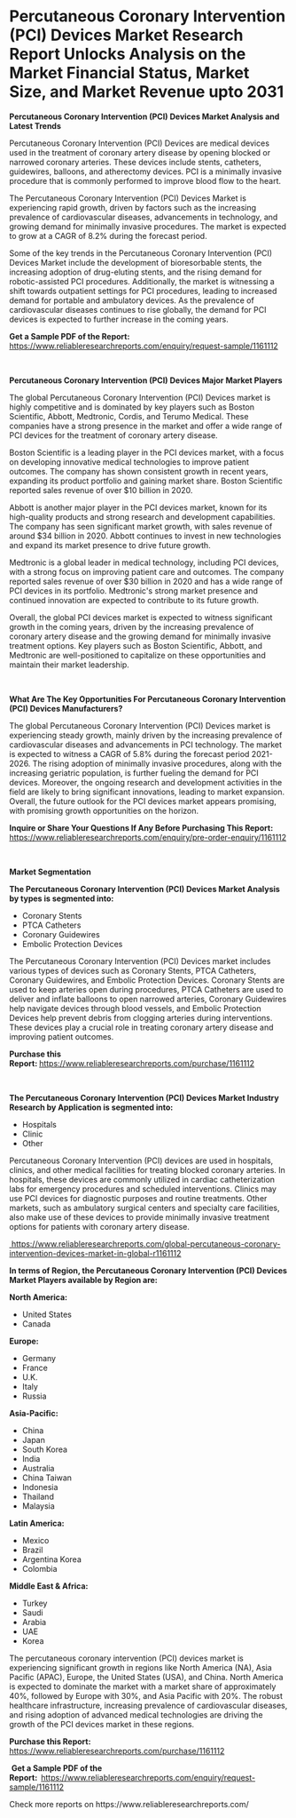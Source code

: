<p><h1>Percutaneous Coronary Intervention (PCI) Devices Market Research Report Unlocks Analysis on the Market Financial Status, Market Size, and Market Revenue upto 2031</h1></p><p><strong>Percutaneous Coronary Intervention (PCI) Devices Market Analysis and Latest Trends</strong></p>
<p><p>Percutaneous Coronary Intervention (PCI) Devices are medical devices used in the treatment of coronary artery disease by opening blocked or narrowed coronary arteries. These devices include stents, catheters, guidewires, balloons, and atherectomy devices. PCI is a minimally invasive procedure that is commonly performed to improve blood flow to the heart.</p><p>The Percutaneous Coronary Intervention (PCI) Devices Market is experiencing rapid growth, driven by factors such as the increasing prevalence of cardiovascular diseases, advancements in technology, and growing demand for minimally invasive procedures. The market is expected to grow at a CAGR of 8.2% during the forecast period.</p><p>Some of the key trends in the Percutaneous Coronary Intervention (PCI) Devices Market include the development of bioresorbable stents, the increasing adoption of drug-eluting stents, and the rising demand for robotic-assisted PCI procedures. Additionally, the market is witnessing a shift towards outpatient settings for PCI procedures, leading to increased demand for portable and ambulatory devices. As the prevalence of cardiovascular diseases continues to rise globally, the demand for PCI devices is expected to further increase in the coming years.</p></p>
<p><strong>Get a Sample PDF of the Report:&nbsp;</strong> <a href="https://www.reliableresearchreports.com/enquiry/request-sample/1161112">https://www.reliableresearchreports.com/enquiry/request-sample/1161112</a></p>
<p>&nbsp;</p>
<p><strong>Percutaneous Coronary Intervention (PCI) Devices Major Market Players</strong></p>
<p><p>The global Percutaneous Coronary Intervention (PCI) Devices market is highly competitive and is dominated by key players such as Boston Scientific, Abbott, Medtronic, Cordis, and Terumo Medical. These companies have a strong presence in the market and offer a wide range of PCI devices for the treatment of coronary artery disease.</p><p>Boston Scientific is a leading player in the PCI devices market, with a focus on developing innovative medical technologies to improve patient outcomes. The company has shown consistent growth in recent years, expanding its product portfolio and gaining market share. Boston Scientific reported sales revenue of over $10 billion in 2020.</p><p>Abbott is another major player in the PCI devices market, known for its high-quality products and strong research and development capabilities. The company has seen significant market growth, with sales revenue of around $34 billion in 2020. Abbott continues to invest in new technologies and expand its market presence to drive future growth.</p><p>Medtronic is a global leader in medical technology, including PCI devices, with a strong focus on improving patient care and outcomes. The company reported sales revenue of over $30 billion in 2020 and has a wide range of PCI devices in its portfolio. Medtronic's strong market presence and continued innovation are expected to contribute to its future growth.</p><p>Overall, the global PCI devices market is expected to witness significant growth in the coming years, driven by the increasing prevalence of coronary artery disease and the growing demand for minimally invasive treatment options. Key players such as Boston Scientific, Abbott, and Medtronic are well-positioned to capitalize on these opportunities and maintain their market leadership.</p></p>
<p>&nbsp;</p>
<p><strong>What Are The Key Opportunities For Percutaneous Coronary Intervention (PCI) Devices Manufacturers?</strong></p>
<p><p>The global Percutaneous Coronary Intervention (PCI) Devices market is experiencing steady growth, mainly driven by the increasing prevalence of cardiovascular diseases and advancements in PCI technology. The market is expected to witness a CAGR of 5.8% during the forecast period 2021-2026. The rising adoption of minimally invasive procedures, along with the increasing geriatric population, is further fueling the demand for PCI devices. Moreover, the ongoing research and development activities in the field are likely to bring significant innovations, leading to market expansion. Overall, the future outlook for the PCI devices market appears promising, with promising growth opportunities on the horizon.</p></p>
<p><strong>Inquire or Share Your Questions If Any Before Purchasing This Report:</strong> <a href="https://www.reliableresearchreports.com/enquiry/pre-order-enquiry/1161112">https://www.reliableresearchreports.com/enquiry/pre-order-enquiry/1161112</a></p>
<p>&nbsp;</p>
<p><strong>Market Segmentation</strong></p>
<p><strong>The Percutaneous Coronary Intervention (PCI) Devices Market Analysis by types is segmented into:</strong></p>
<p><ul><li>Coronary Stents</li><li>PTCA Catheters</li><li>Coronary Guidewires</li><li>Embolic Protection Devices</li></ul></p>
<p><p>The Percutaneous Coronary Intervention (PCI) Devices market includes various types of devices such as Coronary Stents, PTCA Catheters, Coronary Guidewires, and Embolic Protection Devices. Coronary Stents are used to keep arteries open during procedures, PTCA Catheters are used to deliver and inflate balloons to open narrowed arteries, Coronary Guidewires help navigate devices through blood vessels, and Embolic Protection Devices help prevent debris from clogging arteries during interventions. These devices play a crucial role in treating coronary artery disease and improving patient outcomes.</p></p>
<p><strong>Purchase this Report:&nbsp;</strong><a href="https://www.reliableresearchreports.com/purchase/1161112">https://www.reliableresearchreports.com/purchase/1161112</a></p>
<p>&nbsp;</p>
<p><strong>The Percutaneous Coronary Intervention (PCI) Devices Market Industry Research by Application is segmented into:</strong></p>
<p><ul><li>Hospitals</li><li>Clinic</li><li>Other</li></ul></p>
<p><p>Percutaneous Coronary Intervention (PCI) devices are used in hospitals, clinics, and other medical facilities for treating blocked coronary arteries. In hospitals, these devices are commonly utilized in cardiac catheterization labs for emergency procedures and scheduled interventions. Clinics may use PCI devices for diagnostic purposes and routine treatments. Other markets, such as ambulatory surgical centers and specialty care facilities, also make use of these devices to provide minimally invasive treatment options for patients with coronary artery disease.</p></p>
<p><a href="https://www.reliableresearchreports.com/global-percutaneous-coronary-intervention-devices-market-in-global-r1161112">&nbsp;https://www.reliableresearchreports.com/global-percutaneous-coronary-intervention-devices-market-in-global-r1161112</a></p>
<p><strong>In terms of Region, the Percutaneous Coronary Intervention (PCI) Devices Market Players available by Region are:</strong></p>
<p>
    <p> <strong> North America: </strong>
        <ul>
            <li>United States</li>
            <li>Canada</li>
        </ul>
        </p> 
    <p> <strong> Europe: </strong>
        <ul>
            <li>Germany</li>
            <li>France</li>
            <li>U.K.</li>
            <li>Italy</li>
            <li>Russia</li>
        </ul>
        </p> 
    <p> <strong> Asia-Pacific: </strong>
        <ul>
            <li>China</li>
            <li>Japan</li>
            <li>South Korea</li>
            <li>India</li>
            <li>Australia</li>
            <li>China Taiwan</li>
            <li>Indonesia</li>
            <li>Thailand</li>
            <li>Malaysia</li>
        </ul>
        </p> 
    <p> <strong> Latin America: </strong>
        <ul>
            <li>Mexico</li>
            <li>Brazil</li>
            <li>Argentina Korea</li>
            <li>Colombia</li>
        </ul>
        </p> 
    <p> <strong> Middle East & Africa: </strong>
        <ul>
            <li>Turkey</li>
            <li>Saudi</li>
            <li>Arabia</li>
            <li>UAE</li>
            <li>Korea</li>
        </ul>
    </p>
    </p>
<p><p>The percutaneous coronary intervention (PCI) devices market is experiencing significant growth in regions like North America (NA), Asia Pacific (APAC), Europe, the United States (USA), and China. North America is expected to dominate the market with a market share of approximately 40%, followed by Europe with 30%, and Asia Pacific with 20%. The robust healthcare infrastructure, increasing prevalence of cardiovascular diseases, and rising adoption of advanced medical technologies are driving the growth of the PCI devices market in these regions.</p></p>
<p><strong>Purchase this Report: </strong><a href="https://www.reliableresearchreports.com/purchase/1161112">https://www.reliableresearchreports.com/purchase/1161112</a></p>
<p>&nbsp;<strong>Get a Sample PDF of the Report:&nbsp;&nbsp;</strong><a href="https://www.reliableresearchreports.com/enquiry/request-sample/1161112">https://www.reliableresearchreports.com/enquiry/request-sample/1161112</a></p>
<p><strong></strong></p>
<p>Check more reports on https://www.reliableresearchreports.com/</p>